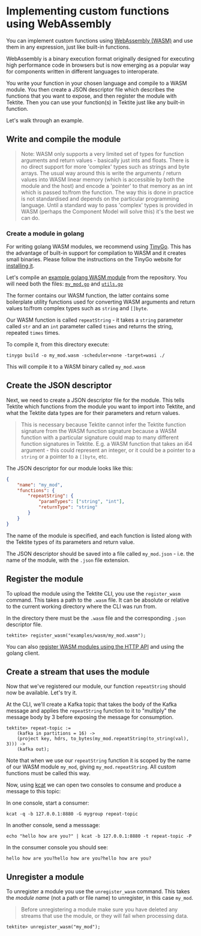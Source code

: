# Implementing custom functions using WebAssembly

You can implement custom functions using [WebAssembly (WASM)](https://webassembly.org/) and use them in any expression, just like built-in
functions.

WebAssembly is a binary execution format originally designed for executing high performance code in browsers 
but is now emerging as a popular way for components written in different languages to interoperate.

You write your function in your chosen language and compile to a WASM module. You then create a JSON descriptor file
which describes the functions that you want to expose, and then register the module with Tektite. Then you can use your
function(s) in Tektite just like any built-in function.

Let's walk through an example.

## Write and compile the module

> Note: WASM only supports a very limited set of types for function arguments and return values - basically just ints and floats. There
> is no direct support for more 'complex' types such as strings and byte arrays. The usual way around this is write the
> arguments / return values into WASM linear memory (which is accessible by both the module and the host) and encode
> a 'pointer' to that memory as an int which is passed to/from the function. The way this is done in practice is not standardised
> and depends on the particular programming language. Until a standard way to pass 'complex' types is provided in WASM
> (perhaps the Component Model will solve this) it's the best we can do.

### Create a module in golang

For writing golang WASM modules, we recommend using [TinyGo](https://tinygo.org/). This has the advantage of built-in support for compilation to WASM
and it creates small binaries. Please follow the instructions on the TinyGo website for [installing it](https://tinygo.org/getting-started/install/).

Let's compile an [example golang WASM module](https://github.com/spirit-labs/tektite/examples/wasm) from the repository. You will need
both the files: [`my_mod.go`](https://github.com/spirit-labs/tektite/examples/wasm/my_mod.go) and [`utils.go`](https://github.com/spirit-labs/tektite/examples/wasm/utils.go)

The former contains our WASM function, the latter contains some boilerplate utility functions used for converting WASM arguments and
return values to/from complex types such as `string` and `[]byte`.

Our WASM function is called `repeatString` - it takes a `string` parameter called `str` and an `int` parameter called `times`
and returns the string, repeated `times` times.

To compile it, from this directory execute:

```
tinygo build -o my_mod.wasm -scheduler=none -target=wasi ./
```

This will compile it to a WASM binary called `my_mod.wasm`

## Create the JSON descriptor

Next, we need to create a JSON descriptor file for the module. This tells Tektite which functions from the module you 
want to import into Tektite, and what the Tektite data types are for their parameters and return values.

> This is necessary
because Tektite cannot infer the Tektite function signature from the WASM function signature because a WASM function with a
particular signature could map to many different function signatures in Tektite. E.g. a WASM function that takes an i64 argument - this could
represent an integer, or it could be a pointer to a `string` or a pointer to a `[]byte`, etc.

The JSON descriptor for our module looks like this:

```json
{
    "name": "my_mod",
    "functions": {
        "repeatString": {
            "paramTypes": ["string", "int"],
            "returnType": "string"
        }
    }
}
```

The name of the module is specified, and each function is listed along with the Tektite types of its parameters and 
return value.

The JSON descriptor should be saved into a file called `my_mod.json` - i.e. the name of the module, with the `.json` file 
extension.

## Register the module

To upload the module using the Tektite CLI, you use the `register_wasm` command. This takes a path to the `.wasm` file.
It can be absolute or relative to the current working directory where the CLI was run from.

In the directory there must be the `.wasm` file and the corresponding `.json` descriptor file.

```
tektite> register_wasm("examples/wasm/my_mod.wasm");
```

You can also [register WASM modules using the HTTP API](http_api.md#registering-and-unregistering-wasm-modules) and using the
golang client.

## Create a stream that uses the module

Now that we've registered our module, our function `repeatString` should now be available. Let's try it.

At the CLI, we'll create a Kafka topic that takes the body of the Kafka message and applies the `repeatString` function
to it to "multiply" the message body by 3 before exposing the message for consumption.

```
tektite> repeat-topic :=
    (kafka in partitions = 16) ->
    (project key, hdrs, to_bytes(my_mod.repeatString(to_string(val), 3))) ->
    (kafka out);
```

Note that when we use our `repeatString` function it is scoped by the name of our WASM module `my_mod`, giving `my_mod.repeatString`. 
All custom functions must be called this way.

Now, using [kcat](https://github.com/edenhill/kcat) we can open two consoles to consume and produce a message to this topic:

In one console, start a consumer:

```
kcat -q -b 127.0.0.1:8880 -G mygroup repeat-topic
```

In another console, send a messsage:

```
echo "hello how are you?" | kcat -b 127.0.0.1:8880 -t repeat-topic -P
```

In the consumer console you should see:

```
hello how are you?hello how are you?hello how are you?
```

## Unregister a module

To unregister a module you use the `unregister_wasm` command. This takes the *module name* (not a path or file name) to
unregister, in this case `my_mod`.

> Before unregistering a module make sure you have deleted any streams that use the module, or they will fail when
> processing data.

```
tektite> unregister_wasm("my_mod");
```
